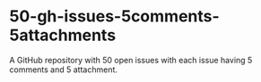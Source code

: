 # 50-gh-issues-5comments-5attachments
A GitHub repository with 50 open issues with each issue having 5 comments and 5 attachment. 
